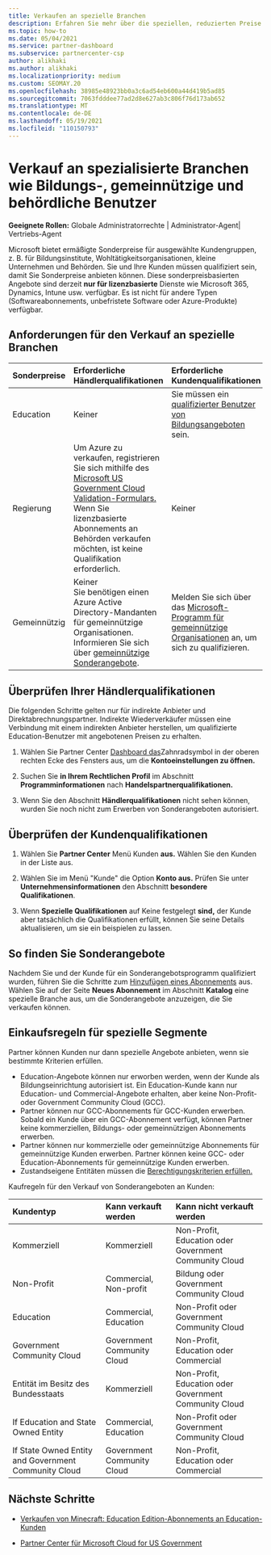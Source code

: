 ```yaml
---
title: Verkaufen an spezielle Branchen
description: Erfahren Sie mehr über die speziellen, reduzierten Preise von Microsoft für bestimmte Kundengruppen, einschließlich Education-Kunden, non-profit-Kunden und Government-Benutzer.
ms.topic: how-to
ms.date: 05/04/2021
ms.service: partner-dashboard
ms.subservice: partnercenter-csp
author: alikhaki
ms.author: alikhaki
ms.localizationpriority: medium
ms.custom: SEOMAY.20
ms.openlocfilehash: 38985e48923bb0a3c6ad54eb600a44d419b5ad85
ms.sourcegitcommit: 7063fdddee77ad2d8e627ab3c806f76d173ab652
ms.translationtype: MT
ms.contentlocale: de-DE
ms.lasthandoff: 05/19/2021
ms.locfileid: "110150793"
---
```

# <a name="sell-to-specialized-industries-like-education-non-profit-and-government-users"></a>Verkauf an spezialisierte Branchen wie Bildungs-, gemeinnützige und behördliche Benutzer

**Geeignete Rollen:** Globale Administratorrechte | Administrator-Agent| Vertriebs-Agent

Microsoft bietet ermäßigte Sonderpreise für ausgewählte Kundengruppen, z. B. für Bildungsinstitute, Wohltätigkeitsorganisationen, kleine Unternehmen und Behörden. Sie und Ihre Kunden müssen qualifiziert sein, damit Sie Sonderpreise anbieten können. Diese sonderpreisbasierten Angebote sind derzeit **nur für lizenzbasierte** Dienste wie Microsoft 365, Dynamics, Intune usw. verfügbar. Es ist nicht für andere Typen (Softwareabonnements, unbefristete Software oder Azure-Produkte) verfügbar.

## <a name="requirements-to-sell-to-specialized-industries"></a>Anforderungen für den Verkauf an spezielle Branchen

|**Sonderpreise**   |**Erforderliche Händlerqualifikationen**   |**Erforderliche Kundenqualifikationen**   |
|----------------------------|:---------------------------------|:------------------------------------------|
|Education   |Keiner   | Sie müssen ein [qualifizierter Benutzer von Bildungsangeboten](https://www.microsoftvolumelicensing.com/DocumentSearch.aspx?Mode=3&DocumentTypeId=7) sein.   |
|Regierung   |Um Azure zu verkaufen, registrieren Sie sich mithilfe des [Microsoft US Government Cloud Validation-Formulars.](https://azuregov.microsoft.com/csp) Wenn Sie lizenzbasierte Abonnements an Behörden verkaufen möchten, ist keine Qualifikation erforderlich.|   Keiner|
|Gemeinnützig  |Keiner<br/> Sie benötigen einen Azure Active Directory-Mandanten für gemeinnützige Organisationen.<br/> Informieren Sie sich über [gemeinnützige Sonderangebote](https://assetsprod.microsoft.com/mpn/nonprofit-skus-in-csp-faq.pdf).   |Melden Sie sich über das [Microsoft-Programm für gemeinnützige Organisationen](https://nonprofit.microsoft.com/#/register) an, um sich zu qualifizieren.   |

## <a name="check-your-reseller-qualifications"></a>Überprüfen Ihrer Händlerqualifikationen

Die folgenden Schritte gelten nur für indirekte Anbieter und Direktabrechnungspartner. Indirekte Wiederverkäufer müssen eine Verbindung mit einem indirekten Anbieter herstellen, um qualifizierte Education-Benutzer mit angebotenen Preisen zu erhalten.

1. Wählen Sie Partner Center [Dashboard das](https://partner.microsoft.com/dashboard)Zahnradsymbol in der oberen rechten Ecke des Fensters aus, um die **Kontoeinstellungen zu öffnen.**

2. Suchen Sie **in Ihrem Rechtlichen Profil** im Abschnitt **Programminformationen** nach **Handelspartnerqualifikationen.**

3. Wenn Sie den Abschnitt **Händlerqualifikationen** nicht sehen können, wurden Sie noch nicht zum Erwerben von Sonderangeboten autorisiert.

## <a name="check-the-customer-qualifications"></a>Überprüfen der Kundenqualifikationen

1. Wählen Sie **Partner Center** Menü Kunden **aus.** Wählen Sie den Kunden in der Liste aus.

2. Wählen Sie im Menü "Kunde" die Option **Konto aus.** Prüfen Sie unter **Unternehmensinformationen** den Abschnitt **besondere Qualifikationen**.

3. Wenn **Spezielle Qualifikationen** auf Keine festgelegt **sind,** der Kunde aber  tatsächlich die Qualifikationen erfüllt, können Sie seine Details aktualisieren, um sie ein beispielen zu lassen.

## <a name="where-to-find-special-offers"></a>So finden Sie Sonderangebote

Nachdem Sie und der Kunde für ein Sonderangebotsprogramm qualifiziert wurden, führen Sie die Schritte zum [Hinzufügen eines Abonnements](create-a-new-subscription.md) aus. Wählen Sie auf der Seite **Neues Abonnement** im Abschnitt **Katalog** eine spezielle Branche aus, um die Sonderangebote anzuzeigen, die Sie verkaufen können.

## <a name="purchase-rules-for-special-segments"></a>Einkaufsregeln für spezielle Segmente

Partner können Kunden nur dann spezielle Angebote anbieten, wenn sie bestimmte Kriterien erfüllen. 

- Education-Angebote können nur erworben werden, wenn der Kunde als Bildungseinrichtung autorisiert ist. Ein Education-Kunde kann nur Education- und Commercial-Angebote erhalten, aber keine Non-Profit- oder Government Community Cloud (GCC).
- Partner können nur GCC-Abonnements für GCC-Kunden erwerben. Sobald ein Kunde über ein GCC-Abonnement verfügt, können Partner keine kommerziellen, Bildungs- oder gemeinnützigen Abonnements erwerben.
- Partner können nur kommerzielle oder gemeinnützige Abonnements für gemeinnützige Kunden erwerben. Partner können keine GCC- oder Education-Abonnements für gemeinnützige Kunden erwerben.
- Zustandseigene Entitäten müssen die [Berechtigungskriterien erfüllen.](https://www.microsoft.com/legal/compliance/anticorruption/criteria)

Kaufregeln für den Verkauf von Sonderangeboten an Kunden:

|**Kundentyp**   |**Kann verkauft werden**   |**Kann nicht verkauft werden**   |
|:----------------------------|:---------------------------------|:------------------------------------------|
| Kommerziell |Kommerziell | Non-Profit, Education oder Government Community Cloud |
| Non-Profit |Commercial, Non-profit | Bildung oder Government Community Cloud |
| Education |Commercial, Education | Non-Profit oder Government Community Cloud |
| Government Community Cloud |Government Community Cloud | Non-Profit, Education oder Commercial |
| Entität im Besitz des Bundesstaats  | Kommerziell  | Non-Profit, Education oder Government Community Cloud  |
| If Education and State Owned Entity | Commercial, Education | Non-Profit oder Government Community Cloud |
| If State Owned Entity and Government Community Cloud | Government Community Cloud | Non-Profit, Education oder Commercial |

## <a name="next-steps"></a>Nächste Schritte

- [Verkaufen von Minecraft: Education Edition-Abonnements an Education-Kunden](minecraft-subscriptions.md)

- [Partner Center für Microsoft Cloud for US Government](partner-center-for-microsoft-us-govt-cloud.md)

